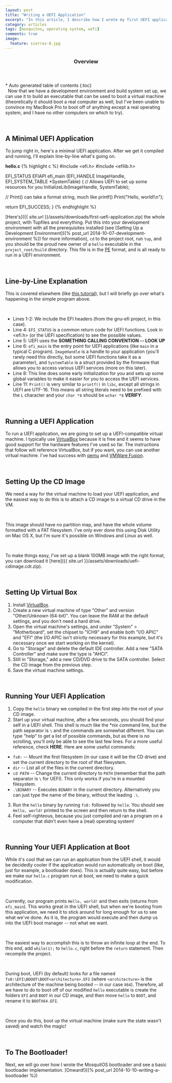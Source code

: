 ```yaml
---
layout: post
title: "Writing a UEFI Application"
excerpt: "In this article, I describe how I wrote my first UEFI application."
category: articles
tags: [mosquitos, operating system, uefi]
comments: true
image:
  feature: sierras-8.jpg
---
```


<section id="table-of-contents" class="toc">
  <header>
    <h3>Overview</h3>
  </header>
  <div id="drawer" markdown="1">
*  Auto generated table of contents
{:toc}
  </div>
</section>
 
Now that we have a development environment and build system set up, we can use it to build an executable that can be used to boot a virtual machine (theoretically it should boot a real computer as well, but I've been unable to convince my MacBook Pro to boot off of anything except a real operating system, and I have no other computers on which to try).

 

A Minimal UEFI Application
--------------------------

To jump right in, here's a minimal UEFI application. After we get it compiled and running, I'll explain line-by-line what's going on.

**hello.c**
{% highlight c %}
#include <efi.h>
#include <efilib.h>

EFI_STATUS
EFIAPI
efi_main (EFI_HANDLE ImageHandle, EFI_SYSTEM_TABLE *SystemTable) {
  // Allows UEFI to set up some resources for you
  InitializeLib(ImageHandle, SystemTable);

  // Print() can take a format string, much like printf()
  Print("Hello, world!\n");

  return EFI_SUCCESS;
}
{% endhighlight %}

[Here's]({{ site.url }}/assets/downloads/first-uefi-application.zip) the whole project, with Tupfiles and everything. Put this into your development environment with all the prerequisites installed (see [Setting Up a Development Environment]({% post_url 2014-10-07-development-environment %}) for more information), `cd` to the project root, run `tup`, and you should be the proud new owner of a `hello` executable in the `project_root/build` directory. This file is in the [PE](http://en.wikipedia.org/wiki/Portable_Executable) format, and is all ready to run in a UEFI environment.

 

Line-by-Line Explanation
------------------------

This is covered elsewhere (like [this tutorial](http://www.rodsbooks.com/efi-programming/index.html)), but I will briefly go over what's happening in the simple program above.

 

- Lines 1-2: We include the EFI headers (from the gnu-efi project, in this case).
- Line 4: `EFI_STATUS` is a common return code for UEFI functions. Look in <efi.h> (or the UEFI specification) to see the possible values.
- Line 5: UEFI uses the **SOMETHING CALLING CONVENTION -- LOOK UP**
- Line 6: `efi_main` is the entry point for UEFI applications (like `main` in a typical C program). `ImageHandle` is a handle to your application (you'll rarely need this directly, but some UEFI functions take it as a parameter), and `SystemTable` is a struct provided by the firmware that allows you to access various UEFI services (more on this later).
- Line 8: This line does some early initialization for you and sets up some global variables to make it easier for you to access the UEFI services.
- Line 11: `Print()` is very similar to `printf()` in `libc`, except all strings in UEFI are UTF-16. This means all string literals need to be prefixed with the `L` character and your `char *`s should be `wchar *`s **VERIFY**.

 

Running a UEFI Application
--------------------------

To run a UEFI application, we are going to set up a UEFI-compatible virtual machine. I typically use [VirtualBox](https://www.virtualbox.org/) because it is free and it seems to have good support for the hardware features I've used so far. The instructions that follow will reference VirtualBox, but if you want, you can use another virtual machine. I've had success with [qemu](http://www.qemu.org/) and [VMWare Fusion](http://www.vmware.com/products/fusion).

 

Setting Up the CD Image
-----------------------

We need a way for the virtual machine to load your UEFI application, and the easiest way to do this is to attach a CD image to a virtual CD drive in the VM.

 

This image should have no partition map, and have the whole volume formatted with a FAT filesystem. I've only ever done this using Disk Utility on Mac OS X, but I'm sure it's possible on Windows and Linux as well.

 

To make things easy, I've set up a blank 100MB image with the right format, you can download it [here]({{ site.url }}/assets/downloads/uefi-cdimage.cdr.zip).

 

Setting Up Virtual Box
----------------------

1. Install [VirtualBox](https://www.virtualbox.org/).
2. Create a new virtual machine of type "Other" and version "Other/Unknown (64-bit)". You can leave the RAM at the default settings, and you don't need a hard drive.
3. Open the virtual machine's settings, and under "System" > "Motherboard", set the chipset to "ICH9" and enable both "I/O APIC" and "EFI" (the I/O APIC isn't strictly necessary for this example, but it's necessary once we start working on the kernel).
4. Go to "Storage" and delete the default IDE controller. Add a new "SATA Controller" and make sure the type is "AHCI".
5. Still in "Storage," add a new CD/DVD drive to the SATA controller. Select the CD image from the previous step.
6. Save the virtual machine settings.

 

Running Your UEFI Application
-----------------------------

1. Copy the `hello` binary we compiled in the first step into the root of your CD image.
2. Start up your virtual machine, after a few seconds, you should find your self in a UEFI shell. This shell is much like the \*nix command line, but the path separator is `\` and the commands are somewhat different. You can type "help" to get a list of possible commands, but as there is no scrolling, you'll only be able to see the last few lines. For a more useful reference, check **HERE**. Here are some useful commands:
  - `fs0:` -- Mount the first filesystem (in our case it will be the CD drive) and set the current directory to the root of that filesystem.
  - `dir` -- List all of the files in the current directory.
  - `cd PATH` -- Change the current directory to `PATH` (remember that the path separator is `\` for UEFI). This only works if you're in a mounted filesystem.
  - `.\BINARY` -- Executes `BINARY` in the current directory. Alternatively you can just type the name of the binary, without the leading `.\`.
3. Run the `hello` binary by running `fs0:` followed by `hello`. You should see `Hello, world!` printed to the screen and then return to the shell.
4. Feel self-righteous, because you just compiled and ran a program on a computer that didn't even have a (real) operating system!

 

Running Your UEFI Application at Boot
-------------------------------------

While it's cool that we can run an application from the UEFI shell, it would be decidedly cooler if the application would run automatically on boot (like, just for example, a bootloader does). This is actually quite easy, but before we make our `hello.c` program run at boot, we need to make a quick modification.

 

Currently, our program prints `Hello, world!` and then exits (returns from `efi_main`). This works great in the UEFI shell, but when we're booting from this application, we need it to stick around for long enough for us to see what we've done. As it is, the program would execute and then dump us into the UEFI boot manager -- not what we want.

 

The easiest way to accomplish this is to throw an infinite loop at the end. To this end, add `while(1);` to `hello.c`, right before the `return` statement. Then recompile the project.

 

During boot, UEFI (by default) looks for a file named `fs0:\EFI\BOOOT\BOOT<architecture>.EFI` (where `<architecture>` is the architecture of the machine being booted -- in our case `X64`). Therefore, all we have to do to boot off of our modified `hello` executable is create the folders `EFI` and `BOOT` in our CD image, and then move `hello` to `BOOT`, and rename it to `BOOTX64.EFI`.

 

Once you do this, boot up the virtual machine (make sure the state wasn't saved) and watch the magic!

 

To The Bootloader!
------------------

Next, we will go over how I wrote the MosquitOS bootloader and see a basic bootloader implementation. [Onward!]({% post_url 2014-10-10-writing-a-bootloader %})

